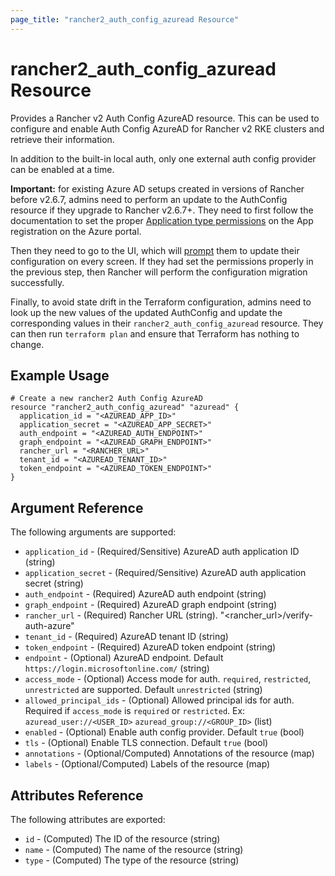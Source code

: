 ```yaml
---
page_title: "rancher2_auth_config_azuread Resource"
---
```


# rancher2\_auth\_config\_azuread Resource

Provides a Rancher v2 Auth Config AzureAD resource. This can be used to configure and enable Auth Config AzureAD for Rancher v2 RKE clusters and retrieve their information.

In addition to the built-in local auth, only one external auth config provider can be enabled at a time.

**Important:** for existing Azure AD setups created in versions of Rancher before v2.6.7,
admins need to perform an update to the AuthConfig resource if they upgrade to Rancher v2.6.7+.
They need to first follow the documentation to set the proper [Application type permissions](https://rancher.com/docs/rancher/v2.6/en/admin-settings/authentication/azure-ad/#3-set-required-permissions-for-rancher) on the App registration on the Azure portal.

Then they need to go to the UI, which will [prompt](https://rancher.com/docs/rancher/v2.6/en/admin-settings/authentication/azure-ad/#migrating-from-azure-ad-graph-api-to-microsoft-graph-api) them to update their configuration on every screen. If they had set the permissions
properly in the previous step, then Rancher will perform the configuration migration successfully.

Finally, to avoid state drift in the Terraform configuration, admins need to look up the new values of the updated AuthConfig and
update the corresponding values in their `rancher2_auth_config_azuread` resource. They can then run `terraform plan` and ensure that
Terraform has nothing to change.

## Example Usage

```hcl
# Create a new rancher2 Auth Config AzureAD
resource "rancher2_auth_config_azuread" "azuread" {
  application_id = "<AZUREAD_APP_ID>"
  application_secret = "<AZUREAD_APP_SECRET>"
  auth_endpoint = "<AZUREAD_AUTH_ENDPOINT>"
  graph_endpoint = "<AZUREAD_GRAPH_ENDPOINT>"
  rancher_url = "<RANCHER_URL>"
  tenant_id = "<AZUREAD_TENANT_ID>"
  token_endpoint = "<AZUREAD_TOKEN_ENDPOINT>"
}
```

## Argument Reference

The following arguments are supported:

* `application_id` - (Required/Sensitive) AzureAD auth application ID (string)
* `application_secret` - (Required/Sensitive) AzureAD auth application secret (string)
* `auth_endpoint` - (Required) AzureAD auth endpoint (string)
* `graph_endpoint` - (Required) AzureAD graph endpoint (string)
* `rancher_url` - (Required) Rancher URL (string). "<rancher_url>/verify-auth-azure"
* `tenant_id` - (Required) AzureAD tenant ID (string)
* `token_endpoint` - (Required) AzureAD token endpoint (string)
* `endpoint` - (Optional) AzureAD endpoint. Default `https://login.microsoftonline.com/` (string)
* `access_mode` - (Optional) Access mode for auth. `required`, `restricted`, `unrestricted` are supported. Default `unrestricted` (string)
* `allowed_principal_ids` - (Optional) Allowed principal ids for auth. Required if `access_mode` is `required` or `restricted`. Ex: `azuread_user://<USER_ID>`  `azuread_group://<GROUP_ID>` (list)
* `enabled` - (Optional) Enable auth config provider. Default `true` (bool)
* `tls` - (Optional) Enable TLS connection. Default `true` (bool)
* `annotations` - (Optional/Computed) Annotations of the resource (map)
* `labels` - (Optional/Computed) Labels of the resource (map)

## Attributes Reference

The following attributes are exported:

* `id` - (Computed) The ID of the resource (string)
* `name` - (Computed) The name of the resource (string)
* `type` - (Computed) The type of the resource (string)
